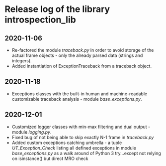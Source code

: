 # Release log of the library introspection_lib

## 2020-11-06

* Re-factored the module *traceback.py* in order to avoid storage of the actual frame objects - only the already parsed data (strings and integers).
* Added instantiation of ExceptionTraceback from a traceback object.

## 2020-11-18

* Exceptions classes with the built-in human and machine-readable customizable traceback analysis - module *base_exceptions.py*.

## 2020-12-01

* Customized logger classes with min-max filtering and dual output - module *logging.py*.
* Fixed bug of not being able to skip exactly N-1 frame in *traceback.py*
* Added custom exceptions catching umbrella - a tuple *UT_Exception_Check* listing all defined exceptions in module *base_exceptions.py* as a walk around of Python 3 try...except not relying on isinstance() but direct MRO check
